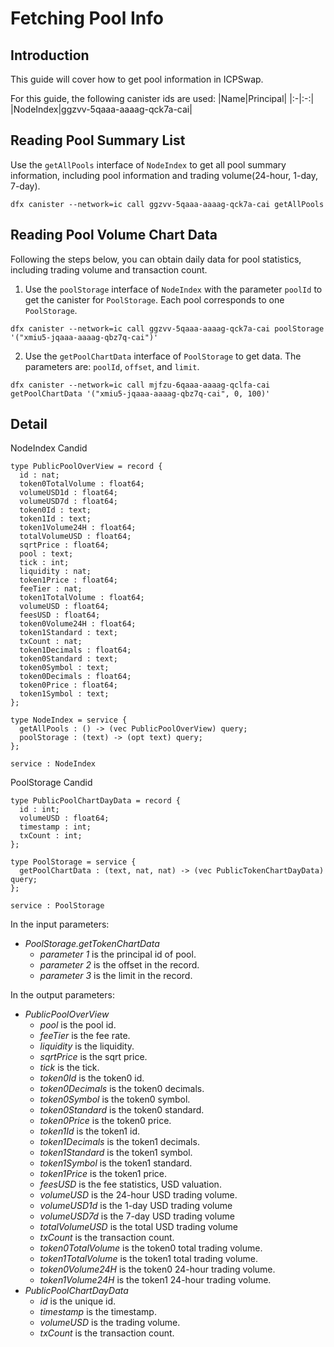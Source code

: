 # Fetching Pool Info

## Introduction

This guide will cover how to get pool information in ICPSwap.

For this guide, the following canister ids are used:
|Name|Principal|
|:-|:-:|
|NodeIndex|ggzvv-5qaaa-aaaag-qck7a-cai|

## Reading Pool Summary List

Use the `getAllPools` interface of `NodeIndex` to get all pool summary information, including pool information and trading volume(24-hour, 1-day, 7-day).
```
dfx canister --network=ic call ggzvv-5qaaa-aaaag-qck7a-cai getAllPools
```

## Reading Pool Volume Chart Data

Following the steps below, you can obtain daily data for pool statistics, including trading volume and transaction count.

1. Use the `poolStorage` interface of `NodeIndex` with the parameter `poolId` to get the canister for `PoolStorage`. Each pool corresponds to one `PoolStorage`.
```
dfx canister --network=ic call ggzvv-5qaaa-aaaag-qck7a-cai poolStorage '("xmiu5-jqaaa-aaaag-qbz7q-cai")'
```
2. Use the `getPoolChartData` interface of `PoolStorage` to get data. The parameters are: `poolId`, `offset`, and `limit`.
```
dfx canister --network=ic call mjfzu-6qaaa-aaaag-qclfa-cai getPoolChartData '("xmiu5-jqaaa-aaaag-qbz7q-cai", 0, 100)'
```

## Detail

NodeIndex Candid

```
type PublicPoolOverView = record {
  id : nat;
  token0TotalVolume : float64;
  volumeUSD1d : float64;
  volumeUSD7d : float64;
  token0Id : text;
  token1Id : text;
  token1Volume24H : float64;
  totalVolumeUSD : float64;
  sqrtPrice : float64;
  pool : text;
  tick : int;
  liquidity : nat;
  token1Price : float64;
  feeTier : nat;
  token1TotalVolume : float64;
  volumeUSD : float64;
  feesUSD : float64;
  token0Volume24H : float64;
  token1Standard : text;
  txCount : nat;
  token1Decimals : float64;
  token0Standard : text;
  token0Symbol : text;
  token0Decimals : float64;
  token0Price : float64;
  token1Symbol : text;
};

type NodeIndex = service {
  getAllPools : () -> (vec PublicPoolOverView) query;
  poolStorage : (text) -> (opt text) query;
};

service : NodeIndex
```

PoolStorage Candid

```
type PublicPoolChartDayData = record {
  id : int;
  volumeUSD : float64;
  timestamp : int;
  txCount : int;
};

type PoolStorage = service {
  getPoolChartData : (text, nat, nat) -> (vec PublicTokenChartDayData) query;
};

service : PoolStorage
```

In the input parameters:
+ *PoolStorage.getTokenChartData*
  + *parameter 1* is the principal id of pool.
  + *parameter 2* is the offset in the record.
  + *parameter 3* is the limit in the record.

In the output parameters:
+ *PublicPoolOverView*
  + *pool* is the pool id.
  + *feeTier* is the fee rate.
  + *liquidity* is the liquidity.
  + *sqrtPrice* is the sqrt price.
  + *tick* is the tick.
  + *token0Id* is the token0 id.
  + *token0Decimals* is the token0 decimals.
  + *token0Symbol* is the token0 symbol.
  + *token0Standard* is the token0 standard.
  + *token0Price* is the token0 price.
  + *token1Id* is the token1 id.
  + *token1Decimals* is the token1 decimals.
  + *token1Standard* is the token1 symbol.
  + *token1Symbol* is the token1 standard.
  + *token1Price* is the token1 price.
  + *feesUSD* is the fee statistics, USD valuation.
  + *volumeUSD* is the 24-hour USD trading volume.
  + *volumeUSD1d* is the 1-day USD trading volume
  + *volumeUSD7d* is the 7-day USD trading volume
  + *totalVolumeUSD* is the total USD trading volume
  + *txCount* is the transaction count.
  + *token0TotalVolume* is the token0 total trading volume.
  + *token1TotalVolume* is the token1 total trading volume.
  + *token0Volume24H* is the token0 24-hour trading volume.
  + *token1Volume24H* is the token1 24-hour trading volume.
+ *PublicPoolChartDayData*
  + *id* is the unique id.
  + *timestamp* is the timestamp.
  + *volumeUSD* is the trading volume.
  + *txCount* is the transaction count.
